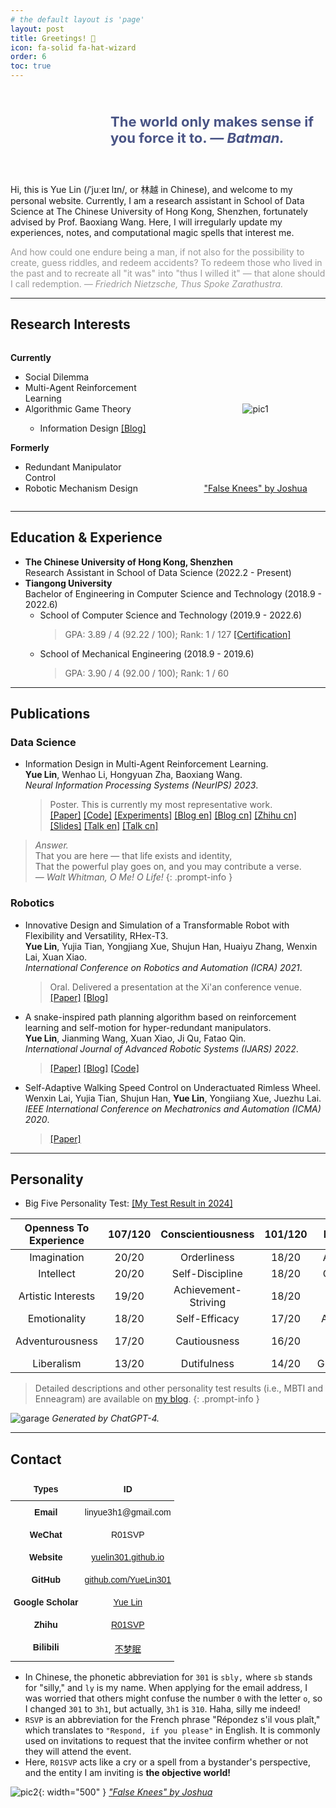 ```yaml
---
# the default layout is 'page'
layout: post
title: Greetings! 🎉
icon: fa-solid fa-hat-wizard
order: 6
toc: true
---
```


<div style="display: flex; align-items: center; margin-bottom: 20px;">
  <div style="flex-shrink: 0; width: 130px; height: 130px; background-image: url('/assets/img/photo2_transparent.png'); background-size: cover; background-position: center; margin-right: 30px;" onmouseover="this.style.backgroundImage='url(/assets/img/photo2_cooler_transparent.png)'" onmouseout="this.style.backgroundImage='url(/assets/img/photo2_transparent.png)'">
  </div>
  <div style="flex-grow: 1; display: flex; justify-content: center; align-items: center;">
    <!-- <div style="font-style: italic; color: #555; border-left: 5px solid #eee; padding-left: 20px;"> -->
    <div style="color: #495485; font-size: 22px">
      <b>The world only makes sense if you force it to. <i>—&nbsp;Batman.</i></b>
    </div>
  </div>
</div>



Hi, this is Yue Lin (/ˈjuːeɪ lɪn/, or 林越 in Chinese), and welcome to my personal website.
Currently, I am a research assistant in School of Data Science at The Chinese University of Hong Kong, Shenzhen, fortunately advised by Prof. Baoxiang Wang. Here, I will irregularly update my experiences, notes, and computational magic spells that interest me.


<div style="color: #999;">
  And how could one endure being a man, if not also for the possibility to create, guess riddles, and redeem accidents? To redeem those who lived in the past and to recreate all "it was" into "thus I willed it" — that alone should I call redemption. <i>—&nbsp;Friedrich&nbsp;Nietzsche,&nbsp;Thus&nbsp;Spoke&nbsp;Zarathustra.</i>
</div>


<!-- <div class="w-22 left" style="width: 130px; height: 130px; background-image: url('/assets/img/photo2.jpeg'); background-size: cover; background-position: center; float: left;" onmouseover="this.style.backgroundImage='url(/assets/img/photo2_cooler.jpeg)'" onmouseout="this.style.backgroundImage='url(/assets/img/photo2.jpeg)'"></div>

And how could one endure being a man, if not also for the possibility to create, guess riddles, and redeem accidents? To redeem those who lived in the past and to recreate all "it was" into "thus I willed it" — that alone should I call redemption. *— Friedrich Nietzsche, Thus Spoke Zarathustra.*


<br clear="all"/>

Hi, this is Yue Lin (/ˈjuːeɪ lɪn/, or 林越 in Chinese), and welcome to my personal website.
Currently, I am a research assistant in School of Data Science at The Chinese University of Hong Kong, Shenzhen, fortunately advised by Prof. Baoxiang Wang. Here, I will irregularly update my experiences, notes, and computational magic spells that interest me.


> And how could one endure being a man, if not also for the possibility to create, guess riddles, and redeem accidents?
> To redeem those who lived in the past and to recreate all "it was" into "thus I willed it" — that alone should I call redemption. 
> *— Friedrich Nietzsche, Thus Spoke Zarathustra.*
{: .prompt-info } -->

---

## Research Interests

<!-- ![pic1](/assets/img/about/crow1.png){: width="250" .w-50 .left}
_[— Joshua, False Knees.](https://falseknees.com/about.html)_ -->

<!-- *Currently*
- Multi-Agent Reinforcement Learning
- [Information Design]({{site.baseurl}}/posts/Information-Design-10min/)
- Sequential Social Dilemma

*Formerly*
- Redundant Manipulator Control
- Robotic Mechanism Design -->


<style>
  .flex-container {
    display: flex;
    justify-content: flex-start;
    align-items: stretch;
  }
  .flex-item {
    /* width: 45%; */
    width: 300px;
    display: flex;
    flex-direction: column;
    justify-content: center;
  }
  .spacer {
    width: 15%;
  }
  .auto-spacer {
    flex-grow: 1;
  }
  @media (max-width: 768px) {
    .flex-container {
      flex-direction: column;
      align-items: center;
    }
    .flex-item, .spacer, .auto-spacer {
      width: 85%;
    }
  }
</style>

<div class="flex-container">
  <div class="flex-item">
    <div>
      <p><strong>Currently</strong></p>
      <ul>
        <li>Social Dilemma</li>
        <li>Multi-Agent Reinforcement Learning</li>
        <li>Algorithmic Game Theory</li>
        <ul>
          <li>Information Design <a href="{{site.baseurl}}/posts/Information-Design-10min/">[Blog]</a></li>
        </ul>
      </ul>
      <p><strong>Formerly</strong></p>
      <ul>
        <li>Redundant Manipulator Control</li>
        <li>Robotic Mechanism Design</li>
      </ul>
    </div>
  </div>
  <div class="spacer"></div>
  <div class="flex-item" style="text-align: center;">
    <img src="/assets/img/about/crow1.png" alt="pic1" style="max-height: 100%; margin: auto;" />
    <p><a href="https://falseknees.com/about.html">"False Knees" by Joshua</a></p>
  </div>
  <div class="auto-spacer"></div>
</div>

<!-- <br clear="all"/> -->

---

## Education & Experience

- **The Chinese University of Hong Kong, Shenzhen**  
  Research Assistant in School of Data Science (2022.2 - Present)
- **Tiangong University**  
  Bachelor of Engineering in Computer Science and Technology (2018.9 - 2022.6)
    - School of Computer Science and Technology (2019.9 - 2022.6)  
        > GPA:  3.89 / 4 (92.22 / 100); Rank: 1 / 127 
        [[Certification]]({{site.baseurl}}/posts/Certification-Rank/)
    - School of Mechanical Engineering (2018.9 - 2019.6)  
        > GPA:  3.90 / 4 (92.00 / 100); Rank: 1 / 60

<!-- #588142-->
<!-- > <p style="font-size: 18px; color: #495485"><b>If I'm going to have a past, I prefer it to be multiple choice! HA! HA! HA! <i>—&nbsp;The&nbsp;Killing&nbsp;Joke.</i></b></p> -->


<!-- <div style="height: 20px;"></div>

<p style="text-align:left;height:20px;"><b>
The Chinese University of Hong Kong, Shenzhen</b><span style="float:right;">
Shenzhen, China</span></p >

<p style="text-align:left;height:20px;">
Research Assistant - School of Data Science<span style="float:right;">
2022.2 - Present</span></p >

<div style="height: 15px;"></div>

<p style="text-align:left;height:20px;"><b>
Tiangong University</b><span style="float:right;">
Tianjin, China</span></p >

<p style="text-align:left;height:20px;">
Bachelor of Engineering - Computer Science and Technology<span style="float:right;">
2018.9 - 2022.6</span></p >

<div class="align-container" style="color:DarkGray;">
    <span style="text-align:left;height:20px;"><b>
        Major: Computer Science and Technology</b><span style="float:right;">
        2019.9 - 2022.6</span></span>
    <div class="align-content">
        <span style="margin-right: 2em;">GPA:  3.89 / 4 (92.22 / 100)</span><span>Rank: 1 / 127</span>
    </div>
</div>

<div class="align-container" style="color:DarkGray;">
    <span style="text-align:left;height:20px;"><b>
    Major: Mechanical Engineering</b><span style="float:right;">
    2018.9 - 2019.6</span></span>
    <div class="align-content">
        <span style="margin-right: 2em;">GPA: 3.90 / 4 (92.00 / 100)</span><span>Rank: 1 / 60</span>
    </div>
</div>

<div style="height: 25px;"></div> -->

---

## Publications

<!-- [[Google Scholar]](https://scholar.google.com/citations?user=fbvQHX4AAAAJ&hl=zh-CN) -->

### Data Science

- Information Design in Multi-Agent Reinforcement Learning.  
    **Yue Lin**, Wenhao Li, Hongyuan Zha, Baoxiang Wang.  
    *Neural Information Processing Systems (NeurIPS) 2023*.
    > Poster. This is currently my most representative work.  
    [[Paper]](https://arxiv.org/abs/2305.06807) 
    [[Code]](https://github.com/YueLin301/InformationDesignMARL) 
    [[Experiments]](https://wandb.ai/yuelin301/IND+MARL?nw=nwuseryuelin301) 
    [[Blog en]]({{site.baseurl}}/posts/IDMARL/) 
    [[Blog cn]]({{site.baseurl}}/posts/IDMARL-cn/) 
    [[Zhihu cn]](https://zhuanlan.zhihu.com/p/687305626) 
    [[Slides]]({{site.baseurl}}/posts/IDMARL/#slides) 
    [[Talk en]](https://www.youtube.com/watch?v=yhVlpv_1Pg4) 
    [[Talk cn]](https://www.bilibili.com/video/BV1e94y177Dj/?share_source=copy_web&vd_source=b3cf9eb7cfe43c730613c5158a38e978&t=2825)  

<!-- > Of the empty and useless years of the rest, with the rest me intertwined,  
> The question, O me! so sad, recurring — What good amid these, O me, O life?  
> *— Walt Whitman, O Me! O Life!*
{: .prompt-tip } -->

> *Answer.*  
> That you are here — that life exists and identity,  
> That the powerful play goes on, and you may contribute a verse.  
> *— Walt Whitman, O Me! O Life!*
{: .prompt-info }

### Robotics

- Innovative Design and Simulation of a Transformable Robot with Flexibility and Versatility, RHex-T3.  
    **Yue Lin**, Yujia Tian, Yongjiang Xue, Shujun Han, Huaiyu Zhang, Wenxin Lai, Xuan Xiao.  
    *International Conference on Robotics and Automation (ICRA) 2021*.
    > Oral. Delivered a presentation at the Xi'an conference venue.  
    [[Paper]](https://ieeexplore.ieee.org/abstract/document/9561060) 
    [[Blog]]({{site.baseurl}}/posts/RHex-T3/)  
- A snake-inspired path planning algorithm based on reinforcement learning and self-motion for hyper-redundant manipulators.  
    **Yue Lin**, Jianming Wang, Xuan Xiao, Ji Qu, Fatao Qin.  
    *International Journal of Advanced Robotic Systems (IJARS) 2022*.  
    > [[Paper]](https://journals.sagepub.com/doi/full/10.1177/17298806221110022) [[Blog]]({{site.baseurl}}/posts/SSCC/) 
    [[Code]](https://github.com/YueLin301/Swinging-Search-Crawling-Control)  
- Self-Adaptive Walking Speed Control on Underactuated Rimless Wheel.  
    Wenxin Lai, Yujia Tian, Shujun Han, **Yue Lin**, Yongiiang Xue, Juezhu Lai.  
    *IEEE International Conference on Mechatronics and Automation (ICMA) 2020*.  
    > [[Paper]](https://ieeexplore.ieee.org/abstract/document/9233853)  

<!-- ---

## Honors & Awards
- First Prize in the 16th Tianjin "The Challenge Cup" Competition - 2021.6
- First Prize of the President's Scholarship (Top: 3%), Tiangong University - 2020.12
- Second Prize of the President's Scholarship (Top: 10%), Tiangong University - 2018.12 & 2019.12
- Third Prize in the 15th Tianjin "The Projection Mapping Contest" Competition - 2019.5

---

## Campus Involvement
- Assisted classmates in preparing for final exams during the pandemic. Check out my [mind map notes](https://github.com/YueLin301/MindMap-bakcup).
- Initiated and organized a weekly seminar on Advanced Mathematics for classmates, promoting a harmonious learning environment.

The high-scoring courses at the undergraduate level include the following: 
  - **Mathematics:** Advanced Mathematics (100), Discrete Mathematics (96);
  - **Computer Science:** Compiler Theory (99), Embedded System Design (99), Software Engineering (98), Operating System (95), Computer Networks (96), Curriculum Design on Database (95), Application Development Practice (97), Internet of Things Technology (99), Software Development Practice (95), Distributed and Cloud Computing (95);
  - **Artificial Intelligence:** Digital Image Processing (98), Speech Recognition and Natural Language Understanding (96), Computerized Vision (96), Machine Learning (95);
  - **Robotics:** Intelligent Mobile Robot (99), Electrical and Electronic Technology (98), College Physics (97). -->

---

## Personality

- Big Five Personality Test: 
  <!-- [**SCOAI**](https://bigfive-test.com/result/649d06c585aaa70008135b20);  -->
  [[My Test Result in 2024]](https://bigfive-test.com/result/65e8ffaf59460b0008351b6d)
  <!-- [[My Test Result in 2023]](https://bigfive-test.com/result/649d06c585aaa70008135b20) -->
  <!-- - Scored highly in **Openness to Experience**, especially in *Imagination* and *Intellect*. -->
  <!-- - Scored highly in **Conscientiousness**, especially in *Orderliness* and *Achievement-Striving*. -->

| Openness To Experience 	| 107/120 	|   Conscientiousness  	| 101/120 	|    Extraversion    	| 95/120 	| Agreeableness 	| 82/120 	|     Neuroticism    	| 64/120 	|
|:----------------------:	|:-------:	|:--------------------:	|:-------:	|:------------------:	|:------:	|:-------------:	|:------:	|:------------------:	|:------:	|
|       Imagination      	|  20/20  	|      Orderliness     	|  18/20  	|   Activity Level   	|  19/20 	|    Modesty    	|  16/20 	|    Vulnerability   	|  8/20  	|
|        Intellect       	|  20/20  	|    Self-Discipline   	|  18/20  	|    Cheerfulness    	|  18/20 	|    Sympathy   	|  15/20 	|     Depression     	|  9/20  	|
|   Artistic Interests   	|  19/20  	| Achievement-Striving 	|  18/20  	|    Friendliness    	|  15/20 	|    Altruism   	|  14/20 	| Self-Consciousness 	|  10/20 	|
|      Emotionality      	|  18/20  	|     Self-Efficacy    	|  17/20  	|    Assertiveness   	|  15/20 	|  Cooperation  	|  13/20 	|    Immoderation    	|  11/20 	|
|     Adventurousness    	|  17/20  	|     Cautiousness     	|  16/20  	| Excitement-Seeking 	|  15/20 	|    Morality   	|  13/20 	|        Anger       	|  11/20 	|
|       Liberalism       	|  13/20  	|      Dutifulness     	|  14/20  	|   Gregariousness   	|  13/20 	|     Trust     	|  11/20 	|       Anxiety      	|  15/20 	|

<!-- - Myers-Briggs Type Indicator (MBTI):  -->
  <!-- [**INTJ-T**](https://www.16personalities.com/intj-personality).  -->
  <!-- [[My Test Result in 2023]](https://www.16personalities.com/profiles/8dc4f03308407). -->
<!-- - Enneagram:  -->
  <!-- [**Type 5 with a 4-Wing**](https://www.enneagraminstitute.com/type-5);  -->
  <!-- Tritye: 548. -->
  <!-- [Instincts](https://www.enneagrammer.com/the-three-instincts): SX/SP; -->
  <!-- [[My Test Result in 2023]](https://personalitypath.com/enneagram/personality-test-result/?t=6565fb05b6e90&swcfpc=1). -->

> Detailed descriptions and other personality test results (i.e., MBTI and Enneagram) are available on [my blog]({{site.baseurl}}/posts/Personality). 
{: .prompt-info }
<!-- > I believe these tools are efficient communication protocols, and using them allows me to easily introduce my profile.  -->

![garage](/assets/img/avatar/garage3c.png)
_Generated by ChatGPT-4._

---

## Contact

<div align="center">

<style type="text/css">
.tg  {border:none;border-collapse:collapse;border-spacing:0;}
.tg td{border-style:solid;border-width:0px;font-family:Arial, sans-serif;font-size:14px;overflow:hidden;
  padding:10px 5px;word-break:normal;}
.tg th{border-style:solid;border-width:0px;font-family:Arial, sans-serif;font-size:14px;font-weight:normal;
  overflow:hidden;padding:10px 5px;word-break:normal;}
.tg .tg-wp8o{border-color:#000000;text-align:center;vertical-align:top}
.tg .tg-mqa1{border-color:#000000;font-weight:bold;text-align:center;vertical-align:top}
</style>
<table class="tg">
<thead>
  <tr>
    <th class="tg-mqa1">Types</th>
    <th class="tg-mqa1">ID</th>
  </tr>
</thead>
<tbody>
  <tr>
    <td class="tg-mqa1">Email</td>
    <td class="tg-wp8o">linyue3h1@gmail.com</td>
  </tr>
  <tr>
    <td class="tg-mqa1">WeChat</td>
    <td class="tg-wp8o">R01SVP</td>
  </tr>
  <tr>
    <td class="tg-mqa1">Website</td>
    <td class="tg-wp8o"><a href="{{site.baseurl}}/" target="_blank" rel="noopener noreferrer">yuelin301.github.io</a></td>
  </tr>
  <tr>
    <td class="tg-mqa1">GitHub</td>
    <td class="tg-wp8o"><a href="https://github.com/YueLin301" target="_blank" rel="noopener noreferrer">github.com/YueLin301</a></td>
  </tr>
  <tr>
    <td class="tg-mqa1">Google Scholar</td>
    <td class="tg-wp8o"><a href="https://scholar.google.com/citations?user=fbvQHX4AAAAJ" target="_blank" rel="noopener noreferrer">Yue Lin</a></td>
  </tr>
  <tr>
    <td class="tg-mqa1">Zhihu</td>
    <td class="tg-wp8o"><a href="https://www.zhihu.com/people/R01SVP/answers" target="_blank" rel="noopener noreferrer">R01SVP</a></td>
  </tr>
  <tr>
    <td class="tg-mqa1">Bilibili</td>
    <td class="tg-wp8o"><a href="https://space.bilibili.com/36040555" target="_blank" rel="noopener noreferrer">不梦眠</a></td>
  </tr>
</tbody>
</table>

</div>



- In Chinese, the phonetic abbreviation for `301` is `sbly,` where `sb` stands for "silly," and `ly` is my name. When applying for the email address, I was worried that others might confuse the number `0` with the letter `o`, so I changed `301` to `3h1`, but actually, `3h1` is `310`. Haha, silly me indeed!
- `RSVP` is an abbreviation for the French phrase "Répondez s'il vous plaît," which translates to `"Respond, if you please"` in English. It is commonly used on invitations to request that the invitee confirm whether or not they will attend the event.
- Here, `R01SVP` acts like a cry or a spell from a bystander's perspective, and the entity I am inviting is **the objective world!**

![pic2](/assets/img/about/bird1.png){: width="500" }
_["False Knees" by Joshua](https://falseknees.com/about.html)_